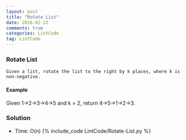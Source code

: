 ```yaml
---
layout: post
title: "Rotate List"
date: 2016-02-22
comments: true
categories: LintCode
tag: LintCode 
---
```


### Rotate List

`Given a list, rotate the list to the right by k places, where k is non-negative.`

#### Example
Given 1->2->3->4->5 and k = 2, return 4->5->1->2->3.

<!--more-->

### Solution
* Time: O(n)
{% include_code LintCode/Rotate-List.py %}
